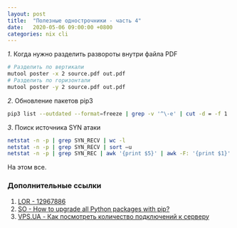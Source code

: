 ```yaml
---
layout: post
title:  "Полезные однострочники - часть 4"
date:   2020-05-06 09:00:00 +0800
categories: nix cli
---
```


*1*. Когда нужно разделить развороты внутри файла PDF

  ```sh
  # Разделить по вертикали
  mutool poster -x 2 source.pdf out.pdf
  # Разделить по горизонтали
  mutool poster -y 2 source.pdf out.pdf
  ```

*2*. Обновление пакетов pip3

  ```sh
  pip3 list --outdated --format=freeze | grep -v '^\-e' | cut -d = -f 1  | xargs -n1 pip3 install -U
  ```

*3*. Поиск источника SYN атаки

  ```sh
  netstat -n -p | grep SYN_RECV | wc -l
  netstat -n -p | grep SYN_RECV | sort –u
  netstat -n -p | grep SYN_REC | awk '{print $5}' | awk -F: '{print $1}'
  ```

На этом все.

### Дополнительные ссылки

1. [LOR - 12967886](https://www.linux.org.ru/forum/talks/12967886)
2. [SO - How to upgrade all Python packages with pip?](https://stackoverflow.com/questions/2720014/how-to-upgrade-all-python-packages-with-pip)
3. [VPS.UA - Как посмотреть количество подключений к серверу](https://vps.ua/wiki/view-connections-server/)
